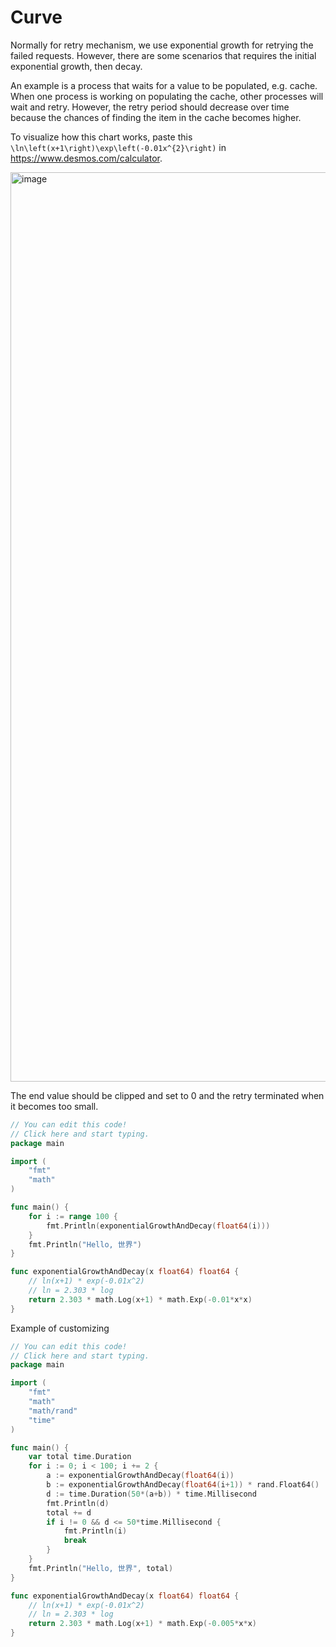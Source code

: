 # Curve

Normally for retry mechanism, we use exponential growth for retrying the failed requests. However, there are some scenarios that requires the initial exponential growth, then decay.

An example is a process that waits for a value to be populated, e.g. cache. When one process is working on populating the cache, other processes will wait and retry. However, the retry period should decrease over time because the chances of finding the item in the cache becomes higher.

To visualize how this chart works, paste this `\ln\left(x+1\right)\exp\left(-0.01x^{2}\right)` in https://www.desmos.com/calculator.

<img width="1455" alt="image" src="https://github.com/user-attachments/assets/4ae0b644-db5f-4eb0-a9dc-656ca1ade371">


The end value should be clipped and set to 0 and the retry terminated when it becomes too small.

```go
// You can edit this code!
// Click here and start typing.
package main

import (
	"fmt"
	"math"
)

func main() {
	for i := range 100 {
		fmt.Println(exponentialGrowthAndDecay(float64(i)))
	}
	fmt.Println("Hello, 世界")
}

func exponentialGrowthAndDecay(x float64) float64 {
	// ln(x+1) * exp(-0.01x^2)
	// ln = 2.303 * log
	return 2.303 * math.Log(x+1) * math.Exp(-0.01*x*x)
}
```


Example of customizing

```go
// You can edit this code!
// Click here and start typing.
package main

import (
	"fmt"
	"math"
	"math/rand"
	"time"
)

func main() {
	var total time.Duration
	for i := 0; i < 100; i += 2 {
		a := exponentialGrowthAndDecay(float64(i))
		b := exponentialGrowthAndDecay(float64(i+1)) * rand.Float64()
		d := time.Duration(50*(a+b)) * time.Millisecond
		fmt.Println(d)
		total += d
		if i != 0 && d <= 50*time.Millisecond {
			fmt.Println(i)
			break
		}
	}
	fmt.Println("Hello, 世界", total)
}

func exponentialGrowthAndDecay(x float64) float64 {
	// ln(x+1) * exp(-0.01x^2)
	// ln = 2.303 * log
	return 2.303 * math.Log(x+1) * math.Exp(-0.005*x*x)
}
```
